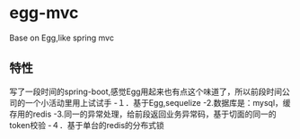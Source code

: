 # egg-mvc
Base on Egg,like spring mvc


## 特性
写了一段时间的spring-boot,感觉Egg用起来也有点这个味道了，所以前段时间公司的一个小活动里用上试试手
-１．基于Egg,sequelize
-2.数据库是：mysql，缓存用的redis
-3.同一的异常处理，给前段返回业务异常码，基于切面的同一的token校验
-４．基于单台的redis的分布式锁
